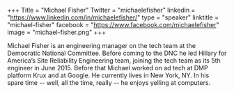 +++
Title = "Michael Fisher"
Twitter = "michaelefisher"
linkedin = "https://www.linkedin.com/in/michaelefisher/"
type = "speaker"
linktitle = "michael-fisher"
facebook = "https://www.facebook.com/michaelefisher"
image = "michael-fisher.png"
+++


Michael Fisher is an engineering manager on the tech team at the Democratic National Committee. Before coming to the DNC he led Hillary for America’s Site Reliability Engineering team, joining the tech team as its 5th engineer in June 2015. Before that Michael worked on ad tech at DMP platform Krux and at Google. He currently lives in New York, NY. In his spare time -- well, all the time, really -- he enjoys yelling at computers.
